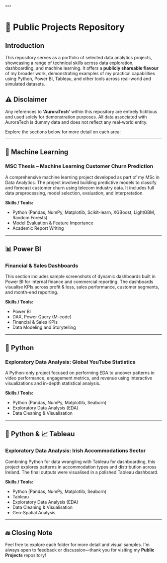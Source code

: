 """
# 📂 Public Projects Repository

## Introduction  
This repository serves as a portfolio of selected data analytics projects, showcasing a range of technical skills across data exploration, dashboarding, and machine learning. It offers a **publicly shareable flavour** of my broader work, demonstrating examples of my practical capabilities using Python, Power BI, Tableau, and other tools across real-world and simulated datasets.

## ⚠️ Disclaimer  
Any references to **'AuroraTech'** within this repository are entirely fictitious and used solely for demonstration purposes. All data associated with AuroraTech is dummy data and does not reflect any real-world entity.

Explore the sections below for more detail on each area:

---

## 🧠 Machine Learning  
### **MSC Thesis – Machine Learning Customer Churn Prediction**  
A comprehensive machine learning project developed as part of my MSc in Data Analytics. The project involved building predictive models to classify and forecast customer churn using telecom industry data. It includes full data preprocessing, model selection, evaluation, and interpretation.

**Skills / Tools:**  
- Python (Pandas, NumPy, Matplotlib, Scikit-learn, XGBoost, LightGBM, Random Forests)
- Model Evaluation & Feature Importance  
- Academic Report Writing  

---

## 📊 Power BI  
### **Financial & Sales Dashboards**  
This section includes sample screenshots of dynamic dashboards built in Power BI for internal finance and commercial reporting. The dashboards visualise KPIs across profit & loss, sales performance, customer segments, and month-end reporting.

**Skills / Tools:**  
- Power BI  
- DAX, Power Query (M-code)  
- Financial & Sales KPIs  
- Data Modeling and Storytelling  

---

## 🐍 Python  
### **Exploratory Data Analysis: Global YouTube Statistics**  
A Python-only project focused on performing EDA to uncover patterns in video performance, engagement metrics, and revenue using interactive visualizations and in-depth statistical analysis.

**Skills / Tools:**  
- Python (Pandas, NumPy, Matplotlib, Seaborn)
- Exploratory Data Analysis (EDA)  
- Data Cleaning & Visualisation  

---

## 🐍 Python & 📈 Tableau  
### **Exploratory Data Analysis: Irish Accommodations Sector**  
Combining Python for data wrangling with Tableau for dashboarding, this project explores patterns in accommodation types and distribution across Ireland. The final outputs were visualised in a polished Tableau dashboard.

**Skills / Tools:**  
- Python (Pandas, NumPy, Matplotlib, Seaborn)
- Tableau
- Exploratory Data Analysis (EDA)    
- Data Cleaning & Visualisation  
- Geo-Spatial Analysis  

---

## 🔚 Closing Note  
Feel free to explore each folder for more detail and visual samples. I'm always open to feedback or discussion—thank you for visiting my **Public Projects** repository!
